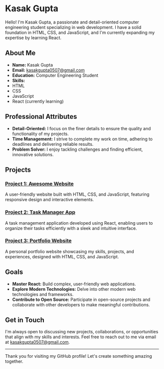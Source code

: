 # Kasak Gupta

Hello! I'm Kasak Gupta, a passionate and detail-oriented computer engineering student specializing in web development. I have a solid foundation in HTML, CSS, and JavaScript, and I'm currently expanding my expertise by learning React.

## About Me

- **Name:** Kasak Gupta
- **Email:** [kasakgupta0507@gmail.com](mailto:kasakgupta0507@gmail.com)
- **Education:** Computer Engineering Student
- **Skills:**
 - HTML
 - CSS
 - JavaScript
 - React (currently learning)

## Professional Attributes

- **Detail-Oriented:** I focus on the finer details to ensure the quality and functionality of my projects.
- **Time Management:** I strive to complete my work on time, adhering to deadlines and delivering reliable results.
- **Problem Solver:** I enjoy tackling challenges and finding efficient, innovative solutions.

## Projects

### [Project 1: Awesome Website](link-to-project)
A user-friendly website built with HTML, CSS, and JavaScript, featuring responsive design and interactive elements.

### [Project 2: Task Manager App](link-to-project)
A task management application developed using React, enabling users to organize their tasks efficiently with a sleek and intuitive interface.

### [Project 3: Portfolio Website](link-to-project)
A personal portfolio website showcasing my skills, projects, and experiences, designed with HTML, CSS, and JavaScript.

## Goals

- **Master React:** Build complex, user-friendly web applications.
- **Explore Modern Technologies:** Delve into other modern web technologies and frameworks.
- **Contribute to Open Source:** Participate in open-source projects and collaborate with other developers to make meaningful contributions.

## Get in Touch

I'm always open to discussing new projects, collaborations, or opportunities that align with my skills and interests. Feel free to reach out to me via email at [kasakgupta0507@gmail.com](mailto:kasakgupta0507@gmail.com).

---

Thank you for visiting my GitHub profile! Let's create something amazing together.
